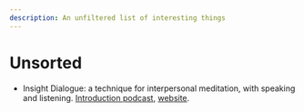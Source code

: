 ```yaml
---
description: An unfiltered list of interesting things
---
```


# Unsorted

* Insight Dialogue: a technique for interpersonal meditation, with speaking and listening. [Introduction podcast](https://anchor.fm/intellectualexplorersclub/episodes/Gregory-Kramer---Insight-Dialogue-and-the-Absence-of-Barriers-e2ov20), [website](https://metta.org/).

